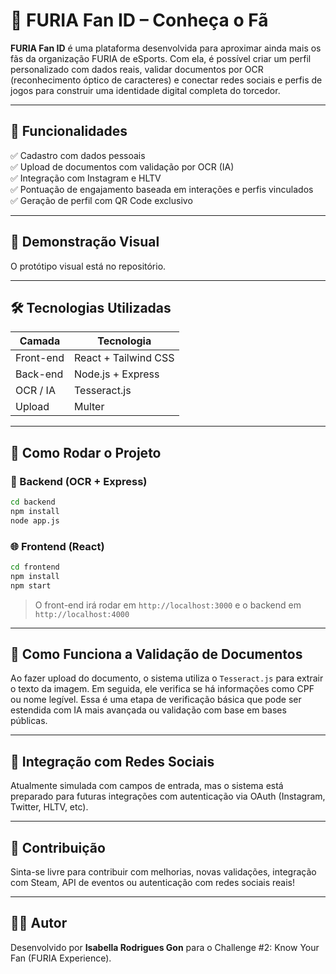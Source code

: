 # 🐍 FURIA Fan ID – Conheça o Fã

**FURIA Fan ID** é uma plataforma desenvolvida para aproximar ainda mais os fãs da organização FURIA de eSports. Com ela, é possível criar um perfil personalizado com dados reais, validar documentos por OCR (reconhecimento óptico de caracteres) e conectar redes sociais e perfis de jogos para construir uma identidade digital completa do torcedor.

---

## 🚀 Funcionalidades

✅ Cadastro com dados pessoais  
✅ Upload de documentos com validação por OCR (IA)  
✅ Integração com Instagram e HLTV  
✅ Pontuação de engajamento baseada em interações e perfis vinculados  
✅ Geração de perfil com QR Code exclusivo

---

## 📸 Demonstração Visual

O protótipo visual está no repositório.

---

## 🛠️ Tecnologias Utilizadas

| Camada     | Tecnologia                |
|------------|---------------------------|
| Front-end  | React + Tailwind CSS      |
| Back-end   | Node.js + Express         |
| OCR / IA   | Tesseract.js              |
| Upload     | Multer                    |

---

## 🧪 Como Rodar o Projeto

### 📁 Backend (OCR + Express)
```bash
cd backend
npm install
node app.js
```

### 🌐 Frontend (React)
```bash
cd frontend
npm install
npm start
```

> O front-end irá rodar em `http://localhost:3000` e o backend em `http://localhost:4000`

---

## 🧠 Como Funciona a Validação de Documentos

Ao fazer upload do documento, o sistema utiliza o `Tesseract.js` para extrair o texto da imagem. Em seguida, ele verifica se há informações como CPF ou nome legível. Essa é uma etapa de verificação básica que pode ser estendida com IA mais avançada ou validação com base em bases públicas.

---

## 📡 Integração com Redes Sociais

Atualmente simulada com campos de entrada, mas o sistema está preparado para futuras integrações com autenticação via OAuth (Instagram, Twitter, HLTV, etc).

---

## 🤝 Contribuição

Sinta-se livre para contribuir com melhorias, novas validações, integração com Steam, API de eventos ou autenticação com redes sociais reais!

---

## 👨‍💻 Autor

Desenvolvido por **Isabella Rodrigues Gon** para o Challenge #2: Know Your Fan (FURIA Experience).
